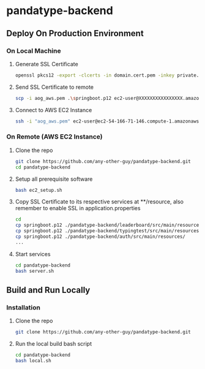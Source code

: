# pandatype-backend

## Deploy On Production Environment

### On Local Machine

1. Generate SSL Certificate
   ```sh
   openssl pkcs12 -export -clcerts -in domain.cert.pem -inkey private.key.pem -out springboot.p12
   ```
2. Send SSL Certificate to remote
   ```sh
   scp -i aog_aws.pem .\springboot.p12 ec2-user@XXXXXXXXXXXXXXXX.amazonaws.com:springboot.p12
   ```
3. Connect to AWS EC2 Instance
    ```sh
   ssh -i "aog_aws.pem" ec2-user@ec2-54-166-71-146.compute-1.amazonaws.com
   ```

### On Remote (AWS EC2 Instance)

1. Clone the repo
   ```sh
   git clone https://github.com/any-other-guy/pandatype-backend.git
   cd pandatype-backend
   ```
2. Setup all prerequisite software
   ```sh
   bash ec2_setup.sh
   ```
3. Copy SSL Certificate to its respective services at **/resource, also remember to enable SSL in application.properties
   ```sh
   cd
   cp springboot.p12 ./pandatype-backend/leaderboard/src/main/resources/
   cp springboot.p12 ./pandatype-backend/typingtest/src/main/resources/
   cp springboot.p12 ./pandatype-backend/auth/src/main/resources/
   ...
   ```
4. Start services
   ```sh
   cd pandatype-backend
   bash server.sh
   ```

## Build and Run Locally

### Installation

1. Clone the repo
   ```sh
   git clone https://github.com/any-other-guy/pandatype-backend.git
   ```
2. Run the local build bash script
   ```sh
   cd pandatype-backend
   bash local.sh
   ```